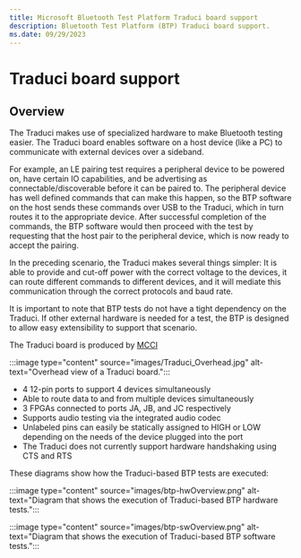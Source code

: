 ```yaml
---
title: Microsoft Bluetooth Test Platform Traduci board support
description: Bluetooth Test Platform (BTP) Traduci board support.
ms.date: 09/29/2023
---
```


# Traduci board support

## Overview

The Traduci makes use of specialized hardware to make Bluetooth testing easier. The Traduci board enables software on a host device (like a PC) to communicate with external devices over a sideband.

For example, an LE pairing test requires a peripheral device to be powered on, have certain IO capabilities, and be advertising as connectable/discoverable before it can be paired to. The peripheral device has well defined commands that can make this happen, so the BTP software on the host sends these commands over USB to the Traduci, which in turn routes it to the appropriate device. After successful completion of the commands, the BTP software would then proceed with the test by requesting that the host pair to the peripheral device, which is now ready to accept the pairing.

In the preceding scenario, the Traduci makes several things simpler: It is able to provide and cut-off power with the correct voltage to the devices, it can route different commands to different devices, and it will mediate this communication through the correct protocols and baud rate.

It is important to note that BTP tests do not have a tight dependency on the Traduci. If other external hardware is needed for a test, the BTP is designed to allow easy extensibility to support that scenario.

The Traduci board is produced by [MCCI](https://mcci.com/usb/dev-tools/model-2411/)

:::image type="content" source="images/Traduci_Overhead.jpg" alt-text="Overhead view of a Traduci board.":::

- 4 12-pin ports to support 4 devices simultaneously
- Able to route data to and from multiple devices simultaneously
- 3 FPGAs connected to ports JA, JB, and JC respectively
- Supports audio testing via the integrated audio codec
- Unlabeled pins can easily be statically assigned to HIGH or LOW depending on the needs of the device plugged into the port
- The Traduci does not currently support hardware handshaking using CTS and RTS

These diagrams show how the Traduci-based BTP tests are executed:

:::image type="content" source="images/btp-hwOverview.png" alt-text="Diagram that shows the execution of Traduci-based BTP hardware tests.":::

:::image type="content" source="images/btp-swOverview.png" alt-text="Diagram that shows the execution of Traduci-based BTP software tests.":::
